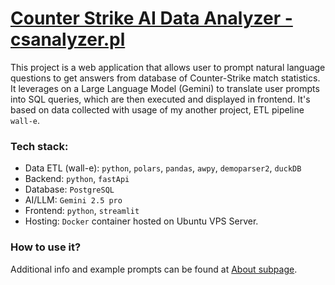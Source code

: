 # [Counter Strike AI Data Analyzer - csanalyzer.pl](https://csanalyzer.pl/)
This project is a web application that allows user to prompt natural language questions to get answers from database of Counter-Strike match statistics. It leverages on a Large Language Model (Gemini) to translate user prompts into SQL queries, which are then executed and displayed in frontend.
It's based on data collected with usage of my another project, ETL pipeline `wall-e`.

### Tech stack:
- Data ETL (wall-e): `python`, `polars`, `pandas`, `awpy`, `demoparser2`, `duckDB`
- Backend: `python`, `fastApi`
- Database: `PostgreSQL`
- AI/LLM: `Gemini 2.5 pro`
- Frontend: `python`, `streamlit`
- Hosting: `Docker` container hosted on Ubuntu VPS Server.

### How to use it?
Additional info and example prompts can be found at [About subpage](https://csanalyzer.pl/About).
